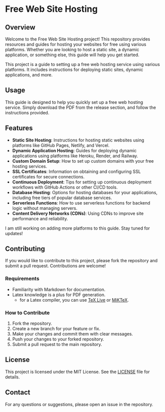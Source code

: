 # Free Web Site Hosting

## Overview
Welcome to the Free Web Site Hosting project! This repository provides resources and guides for hosting your websites for free using various platforms. Whether you are looking to host a static site, a dynamic application, or something else, this guide will help you get started.

This project is a guide to setting up a free web hosting service using various platforms. It includes instructions for deploying static sites, dynamic applications, and more.

## Usage
This guide is designed to help you quickly set up a free web hosting service. Simply download the PDF from the release section, and follow the instructions provided.

## Features
- **Static Site Hosting**: Instructions for hosting static websites using platforms like GitHub Pages, Netlify, and Vercel.
- **Dynamic Application Hosting**: Guides for deploying dynamic applications using platforms like Heroku, Render, and Railway.
- **Custom Domain Setup**: How to set up custom domains with your free hosting services.
- **SSL Certificates**: Information on obtaining and configuring SSL certificates for secure connections.
- **Continuous Deployment**: Tips for setting up continuous deployment workflows with GitHub Actions or other CI/CD tools.
- **Database Hosting**: Options for hosting databases for your applications, including free tiers of popular database services.
- **Serverless Functions**: How to use serverless functions for backend logic without managing servers.
- **Content Delivery Networks (CDNs)**: Using CDNs to improve site performance and reliability.

I am still working on adding more platforms to this guide. Stay tuned for updates!

## Contributing
If you would like to contribute to this project, please fork the repository and submit a pull request. Contributions are welcome!

### Requirements
- Familiarity with Markdown for documentation.
- Latex knowledge is a plus for PDF generation.
    - for a Latex compiler, you can use [TeX Live](https://www.tug.org/texlive/) or [MiKTeX](https://miktex.org/).

### How to Contribute
1. Fork the repository.
2. Create a new branch for your feature or fix.
3. Make your changes and commit them with clear messages.
4. Push your changes to your forked repository.
5. Submit a pull request to the main repository.

## License
This project is licensed under the MIT License. See the [LICENSE](LICENSE) file for details.

## Contact
For any questions or suggestions, please open an issue in the repository.